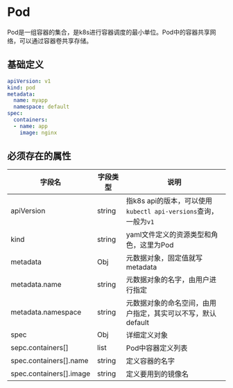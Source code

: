 # Pod
Pod是一组容器的集合，是k8s进行容器调度的最小单位。Pod中的容器共享网络，可以通过容器卷共享存储。

## 基础定义
```yaml
apiVersion: v1
kind: pod
metadata: 
  name: myapp
  namespace: default
spec:
  containers:
  - name: app
    image: nginx
```

## 必须存在的属性
| 字段名                  | 字段类型 | 说明                                                            |
| ----------------------- | -------- | --------------------------------------------------------------- |
| apiVersion              | string   | 指k8s api的版本，可以使用`kubectl api-versions`查询，一般为`v1` |
| kind                    | string   | yaml文件定义的资源类型和角色，这里为Pod                         |
| metadata                | Obj      | 元数据对象，固定值就写metadata                                  |
| metadata.name           | string   | 元数据对象的名字，由用户进行指定                                |
| metadata.namespace      | string   | 元数据对象的命名空间，由用户指定，其实可以不写，默认default     |
| spec                    | Obj      | 详细定义对象                                                    |
| sepc.containers[]       | list     | Pod中容器定义列表                                               |
| spec.containers[].name  | string   | 定义容器的名字                                                  |
| spec.containers[].image | string   | 定义要用到的镜像名                                              |